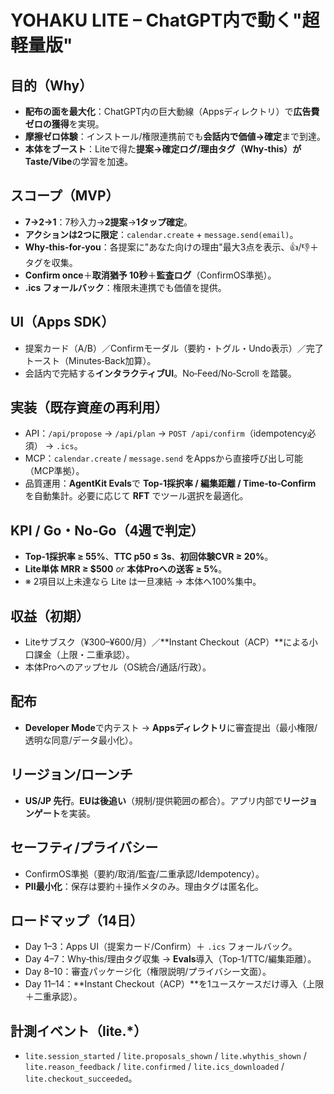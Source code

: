 # YOHAKU LITE – ChatGPT内で動く"超軽量版"

## 目的（Why）
- **配布の面を最大化**：ChatGPT内の巨大動線（Appsディレクトリ）で**広告費ゼロの獲得**を実現。
- **摩擦ゼロ体験**：インストール/権限連携前でも**会話内で価値→確定**まで到達。
- **本体をブースト**：Liteで得た**提案→確定ログ/理由タグ（Why‑this）**が**Taste/Vibe**の学習を加速。

## スコープ（MVP）
- **7→2→1**：7秒入力→**2提案**→**1タップ確定**。
- **アクションは2つに限定**：`calendar.create` + `message.send(email)`。
- **Why‑this‑for‑you**：各提案に"あなた向けの理由"最大3点を表示、👍/👎＋タグを収集。
- **Confirm once**＋**取消猶予 10秒**＋**監査ログ**（ConfirmOS準拠）。
- **.ics フォールバック**：権限未連携でも価値を提供。

## UI（Apps SDK）
- 提案カード（A/B）／Confirmモーダル（要約・トグル・Undo表示）／完了トースト（Minutes‑Back加算）。
- 会話内で完結する**インタラクティブUI**。No‑Feed/No‑Scroll を踏襲。

## 実装（既存資産の再利用）
- API：`/api/propose` → `/api/plan` → `POST /api/confirm`（idempotency必須） → `.ics`。
- MCP：`calendar.create` / `message.send` をAppsから直接呼び出し可能（MCP準拠）。
- 品質運用：**AgentKit Evals**で **Top‑1採択率 / 編集距離 / Time‑to‑Confirm** を自動集計。必要に応じて **RFT** でツール選択を最適化。

## KPI / Go・No‑Go（4週で判定）
- **Top‑1採択率 ≥ 55%**、**TTC p50 ≤ 3s**、**初回体験CVR ≥ 20%**。
- **Lite単体 MRR ≥ $500** *or* **本体Proへの送客 ≥ 5%**。
- ※ 2項目以上未達なら Lite は一旦凍結 → 本体へ100%集中。

## 収益（初期）
- Liteサブスク（¥300–¥600/月）／**Instant Checkout（ACP）**による小口課金（上限・二重承認）。
- 本体Proへのアップセル（OS統合/通話/行政）。

## 配布
- **Developer Mode**で内テスト → **Appsディレクトリ**に審査提出（最小権限/透明な同意/データ最小化）。

## リージョン/ローンチ
- **US/JP 先行**。**EUは後追い**（規制/提供範囲の都合）。アプリ内部で**リージョンゲート**を実装。

## セーフティ/プライバシー
- ConfirmOS準拠（要約/取消/監査/二重承認/Idempotency）。
- **PII最小化**：保存は要約＋操作メタのみ。理由タグは匿名化。

## ロードマップ（14日）
- Day 1–3：Apps UI（提案カード/Confirm）＋ `.ics` フォールバック。
- Day 4–7：Why‑this/理由タグ収集 → **Evals**導入（Top‑1/TTC/編集距離）。
- Day 8–10：審査パッケージ化（権限説明/プライバシー文面）。
- Day 11–14：**Instant Checkout（ACP）**を1ユースケースだけ導入（上限＋二重承認）。

## 計測イベント（lite.*）
- `lite.session_started` / `lite.proposals_shown` / `lite.whythis_shown` / `lite.reason_feedback` / `lite.confirmed` / `lite.ics_downloaded` / `lite.checkout_succeeded`。

